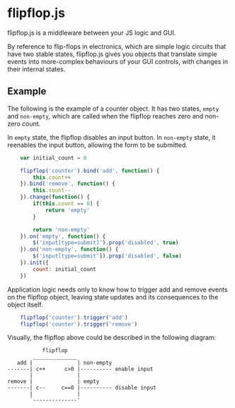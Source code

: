 # flipflop.js

flipflop.js is a middleware between your JS logic and GUI.

By reference to flip-flops in electronics, which are simple logic
circuits that have two stable states, flipflop.js gives you objects that
translate simple events into more-complex behaviours of your GUI
controls, with changes in their internal states.

## Example

The following is the example of a counter object. It has two states,
`empty` and `non-empty`, which are called when the flipflop reaches zero
and non-zero count.

In `empty` state, the flipflop disables an input button. In `non-empty`
state, it reenables the input button, allowing the form to be submitted.

```javascript
    var initial_count = 0

    flipflop('counter').bind('add', function() {
        this.count++
    }).bind('remove', function() {
        this.count--
    }).change(function() {
        if(this.count == 0) {
            return 'empty'
        }

        return 'non-empty'
    }).on('empty', function() {
        $('input[type=submit]').prop('disabled', true)
    }).on('non-empty', function() {
        $('input[type=submit']).prop('disabled', false)
    }).init({
        count: initial_count
    })
```

Application logic needs only to know how to trigger add and remove
events on the flipflop object, leaving state updates and its
consequences to the object itself.

```javascript
    flipflop('counter').trigger('add')
    flipflop('counter').trigger('remove')
```

Visually, the flipflop above could be described in the following
diagram:

               flipflop
            ______________
       add |              | non-empty
    -------| c++      c>0 |---------- enable input
           |              |
    remove |              | empty
    -------| c--     c==0 |---------- disable input
           |              |
           `--------------'

<!-- vim: set tw=72: -->

